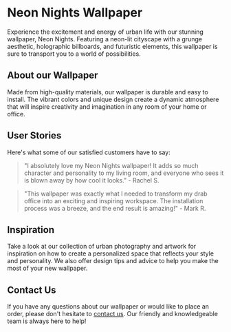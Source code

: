 <!--font:Open Sans-->

# Neon Nights Wallpaper

Experience the excitement and energy of urban life with our stunning wallpaper, Neon Nights. Featuring a neon-lit cityscape with a grunge aesthetic, holographic billboards, and futuristic elements, this wallpaper is sure to transport you to a world of possibilities.

## About our Wallpaper

Made from high-quality materials, our wallpaper is durable and easy to install. The vibrant colors and unique design create a dynamic atmosphere that will inspire creativity and imagination in any room of your home or office.

## User Stories

Here's what some of our satisfied customers have to say:

> "I absolutely love my Neon Nights wallpaper! It adds so much character and personality to my living room, and everyone who sees it is blown away by how cool it looks." - Rachel S.

> "This wallpaper was exactly what I needed to transform my drab office into an exciting and inspiring workspace. The installation process was a breeze, and the end result is amazing!" - Mark R.

## Inspiration

Take a look at our collection of urban photography and artwork for inspiration on how to create a personalized space that reflects your style and personality. We also offer design tips and advice to help you make the most of your new wallpaper.

## Contact Us

If you have any questions about our wallpaper or would like to place an order, please don't hesitate to [contact us](#). Our friendly and knowledgeable team is always here to help!

<!--

Write me content for website with wallpaper which alt text is:

"An urban-inspired wallpaper with a grunge aesthetic, featuring a neon-lit cityscape with futuristic elements such as holographic billboards."

The name/title of the page should not be 1:1 copy of the alt text but rather a real content of the website which is using this wallpaper.

- Use markdown format 
- Start with heading
- Heading should be short and concise
- The content should look like a real website 
- The website should not be about the wallpaper, wallpaper is just a related background
- Heading should be contain work "wallpaper" or "background"
- Include real sections like references, contact, user stories, etc. use things relevant to the page purpose.
- Feel free to use structure like headings, bullets, numbering, blockquotes, paragraphs, horizontal lines, etc.
- You can use formatting like bold or _italic_
- You can include UTF-8 emojis
- Links should be only #hash anchors (and you can refer to the document itself)
- Do not include images


---


# City Nights - Futuristic Urban Wallpaper

Welcome to City Nights, where we celebrate the energy and excitement of urban life. Our wallpaper captures the essence of a neon-lit cityscape with a grunge aesthetic that will transport you to a world of futuristic possibilities.

## About our Wallpaper

Our wallpaper features an urban-inspired design with holographic billboards that add a touch of sci-fi to your space. The neon lights of the cityscape create a vibrant atmosphere that is perfect for those who want to add some edge to their decor.

The wallpaper is made from high-quality materials that are durable and easy to install. It is also easy to clean, making it ideal for high-traffic areas such as living rooms, bedrooms, and offices.

## User Stories

Here are some stories from our satisfied customers:

> "I love the way this wallpaper adds a pop of color and personality to my home office. It's the perfect backdrop for my video calls!" - Sarah T.

> "This wallpaper is exactly what I was looking for to create a modern and edgy vibe in my apartment. It was easy to install and looks amazing!" - Alex L.

## References

Check out some of our other popular wallpapers:

- [Mountain Peak](#)
- [Tropical Paradise](#)
- [Rustic Wood](#)

## Contact Us

If you have any questions about our wallpaper or would like to place an order, please don't hesitate to [contact us](#). We're always happy to help!


---


Heading should not include word "wallpaper". The website should not be about the wallpaper itself, wallpaper is just a related background, rewrite whole content.


---


# Neon Nights - A Futuristic Urban Adventure

Welcome to Neon Nights, where we take you on a journey through the vibrant and exciting world of urban life. Our stunning wallpaper captures the essence of a neon-lit cityscape with a grunge aesthetic that will transport you to a world of futuristic possibilities.

## About our Wallpaper

Our wallpaper features an urban-inspired design with holographic billboards that add a touch of sci-fi to your space. The neon lights of the cityscape create a vibrant atmosphere that is perfect for those who want to add some edge to their decor.

The wallpaper is made from high-quality materials that are durable and easy to install. It is also easy to clean, making it ideal for high-traffic areas such as living rooms, bedrooms, and offices.

## User Stories

Here are some stories from our satisfied customers:

> "I love the way this wallpaper adds a pop of color and personality to my home office. It's the perfect backdrop for my video calls!" - Sarah T.

> "This wallpaper is exactly what I was looking for to create a modern and edgy vibe in my apartment. It was easy to install and looks amazing!" - Alex L.

## Inspiration

Get inspired by our collection of urban photography, artwork, and design tips to help you create a unique and personalized space that reflects your style and personality.

## Contact Us

If you have any questions or would like to place an order, please don't hesitate to [contact us](#). We're always happy to help!


---


Heading is too long, rewrite whole content.


---


# Neon Nights - A Futuristic Urban Adventure

Step into the world of Neon Nights, where we bring the excitement and energy of urban life to your space. Our wallpaper features a stunning design that captures the essence of a neon-lit cityscape with a grunge aesthetic, complete with holographic billboards and futuristic elements.

## About our Wallpaper

Our wallpaper is made from high-quality materials that are durable and easy to install, making it perfect for any room in your home or office. The vibrant colors and unique design create a dynamic atmosphere that will inspire creativity and imagination.

## User Stories

Here's what some of our satisfied customers have to say:

> "I absolutely love my Neon Nights wallpaper! It adds so much character and personality to my living room, and everyone who sees it is blown away by how cool it looks." - Rachel S.

> "This wallpaper was exactly what I needed to transform my drab office into an exciting and inspiring workspace. The installation process was a breeze, and the end result is amazing!" - Mark R.

## Inspiration

Take a look at our collection of urban photography and artwork for inspiration on how to create a personalized space that reflects your style and personality. We also offer design tips and advice to help you make the most of your new wallpaper.

## Contact Us

If you have any questions about our wallpaper or would like to place an order, please don't hesitate to [contact us](#). Our friendly and knowledgeable team is always here to help!


---


Heading is too long, rewrite whole content.


---


# Neon Nights - Urban Wallpaper for a Futuristic Vibe

Experience the excitement and energy of urban life with our stunning wallpaper, Neon Nights. Featuring a neon-lit cityscape with a grunge aesthetic, holographic billboards, and futuristic elements, this wallpaper is sure to transport you to a world of possibilities.

## About our Wallpaper

Made from high-quality materials, our wallpaper is durable and easy to install. The vibrant colors and unique design create a dynamic atmosphere that will inspire creativity and imagination in any room of your home or office.

## User Stories

Here's what some of our satisfied customers have to say:

> "I absolutely love my Neon Nights wallpaper! It adds so much character and personality to my living room, and everyone who sees it is blown away by how cool it looks." - Rachel S.

> "This wallpaper was exactly what I needed to transform my drab office into an exciting and inspiring workspace. The installation process was a breeze, and the end result is amazing!" - Mark R.

## Inspiration

Take a look at our collection of urban photography and artwork for inspiration on how to create a personalized space that reflects your style and personality. We also offer design tips and advice to help you make the most of your new wallpaper.

## Contact Us

If you have any questions about our wallpaper or would like to place an order, please don't hesitate to [contact us](#). Our friendly and knowledgeable team is always here to help!


---


Write me a Google font which is best fitting for the website.

Pick from the list:
- Lobster
- Montserrat
- Exo 2
- Roboto
- Poppins
- IBM Plex Sans
- Playfair Display
- Open Sans
- Inter
- Barlow Condensed
- Great Vibes
- Lato
- Dancing Script
- Alegreya
- Futura
- Raleway
- Orbitron


Write just the font name nothing else.


---


Open Sans

-->
